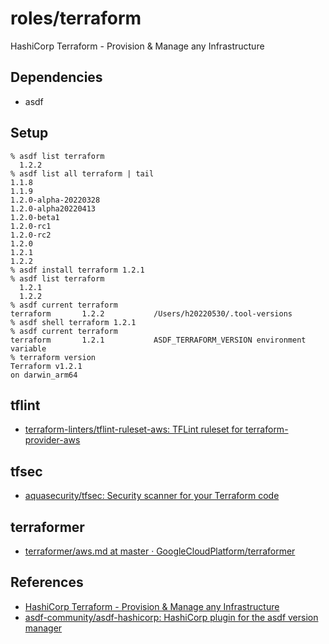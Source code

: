 # roles/terraform
HashiCorp Terraform - Provision & Manage any Infrastructure



## Dependencies
- asdf



## Setup
```
% asdf list terraform
  1.2.2
% asdf list all terraform | tail
1.1.8
1.1.9
1.2.0-alpha-20220328
1.2.0-alpha20220413
1.2.0-beta1
1.2.0-rc1
1.2.0-rc2
1.2.0
1.2.1
1.2.2
% asdf install terraform 1.2.1
% asdf list terraform
  1.2.1
  1.2.2
% asdf current terraform
terraform       1.2.2           /Users/h20220530/.tool-versions
% asdf shell terraform 1.2.1
% asdf current terraform
terraform       1.2.1           ASDF_TERRAFORM_VERSION environment variable
% terraform version
Terraform v1.2.1
on darwin_arm64
```



## tflint
- [terraform-linters/tflint-ruleset-aws: TFLint ruleset for terraform-provider-aws](https://github.com/terraform-linters/tflint-ruleset-aws)


## tfsec
- [aquasecurity/tfsec: Security scanner for your Terraform code](https://github.com/aquasecurity/tfsec)



## terraformer
- [terraformer/aws.md at master · GoogleCloudPlatform/terraformer](https://github.com/GoogleCloudPlatform/terraformer/blob/master/docs/aws.md)



## References
- [HashiCorp Terraform - Provision & Manage any Infrastructure](https://www.hashicorp.com/products/terraform)
- [asdf-community/asdf-hashicorp: HashiCorp plugin for the asdf version manager](https://github.com/asdf-community/asdf-hashicorp)

